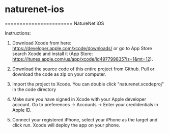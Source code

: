 # naturenet-ios
=======================
NatureNet iOS 

Instructions:

1. Download Xcode from here: https://developer.apple.com/xcode/downloads/ or go to App Store search Xcode and install it (App Store: https://itunes.apple.com/us/app/xcode/id497799835?ls=1&mt=12).
 
2. Download the source code of this entire project from Github. Pull or download the code as zip on your computer.

3. Import the project to Xcode. You can double click "naturenet.xcodeproj" in the code directory

4. Make sure you have signed in Xcode with your Apple developer account. Go to preferences -> Accounts -> Enter your credidentials in Apple ID.

5. Connect your registered iPhone, select your iPhone as the target and click run. Xcode will deploy the app on your phone.

```Swift
  
```
